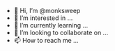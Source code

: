 - 👋 Hi, I’m @monksweep
- 👀 I’m interested in ...
- 🌱 I’m currently learning ...
- 💞️ I’m looking to collaborate on ...
- 📫 How to reach me ...


